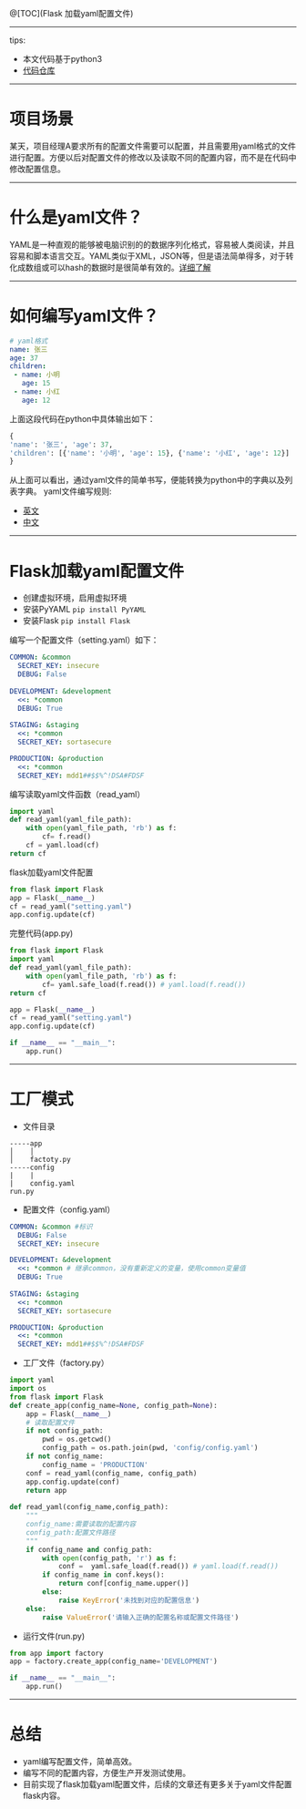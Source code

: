 ﻿@[TOC](Flask 加载yaml配置文件)

***
tips:
- 本文代码基于python3
- [代码仓库](https://github.com/mad7802004/flask-resful-example)
***
# 项目场景
某天，项目经理A要求所有的配置文件需要可以配置，并且需要用yaml格式的文件进行配置。方便以后对配置文件的修改以及读取不同的配置内容，而不是在代码中修改配置信息。
***

# 什么是yaml文件？
  YAML是一种直观的能够被电脑识别的的数据序列化格式，容易被人类阅读，并且容易和脚本语言交互。YAML类似于XML，JSON等，但是语法简单得多，对于转化成数组或可以hash的数据时是很简单有效的。[详细了解](https://en.wikipedia.org/wiki/YAML)
***
# 如何编写yaml文件？
```yaml
# yaml格式
name: 张三
age: 37
children:
 - name: 小明
   age: 15
 - name: 小红
   age: 12
```
上面这段代码在python中具体输出如下：
```python
{
'name': '张三', 'age': 37, 
'children': [{'name': '小明', 'age': 15}, {'name': '小红', 'age': 12}]
}
```
从上面可以看出，通过yaml文件的简单书写，便能转换为python中的字典以及列表字典。
yaml文件编写规则:
- [英文](https://yaml.org/)
- [中文](https://blog.csdn.net/vincent_hbl/article/details/75411243)
***
# Flask加载yaml配置文件
- 创建虚拟环境，启用虚拟环境
- 安装PyYAML `pip install PyYAML`
- 安装Flask `pip install Flask`

编写一个配置文件（setting.yaml）如下：
```yaml
COMMON: &common
  SECRET_KEY: insecure
  DEBUG: False
  
DEVELOPMENT: &development
  <<: *common
  DEBUG: True
  
STAGING: &staging
  <<: *common
  SECRET_KEY: sortasecure

PRODUCTION: &production
  <<: *common
  SECRET_KEY: mdd1##$$%^!DSA#FDSF
```

编写读取yaml文件函数（read_yaml）
```python
import yaml
def read_yaml(yaml_file_path):
    with open(yaml_file_path, 'rb') as f:
        cf= f.read()
    cf = yaml.load(cf)
return cf
```
flask加载yaml文件配置

```python
from flask import Flask
app = Flask(__name__)
cf = read_yaml("setting.yaml")
app.config.update(cf)
```
完整代码(app.py)
```python
from flask import Flask
import yaml
def read_yaml(yaml_file_path):
    with open(yaml_file_path, 'rb') as f:
        cf= yaml.safe_load(f.read()) # yaml.load(f.read())
return cf

app = Flask(__name__)
cf = read_yaml("setting.yaml")
app.config.update(cf)

if __name__ == "__main__":
    app.run()
```
***
# 工厂模式

- 文件目录
```
-----app
│    │    
│    factoty.py
-----config
|    |
|    config.yaml
run.py
```
- 配置文件（config.yaml）
```yaml
COMMON: &common #标识
  DEBUG: False
  SECRET_KEY: insecure

DEVELOPMENT: &development
  <<: *common # 继承common，没有重新定义的变量，使用common变量值
  DEBUG: True
  
STAGING: &staging
  <<: *common
  SECRET_KEY: sortasecure

PRODUCTION: &production
  <<: *common
  SECRET_KEY: mdd1##$$%^!DSA#FDSF
```
- 工厂文件（factory.py）
```python
import yaml
import os
from flask import Flask
def create_app(config_name=None, config_path=None):
	app = Flask(__name__)
    # 读取配置文件
    if not config_path:
        pwd = os.getcwd()
        config_path = os.path.join(pwd, 'config/config.yaml')
    if not config_name:
        config_name = 'PRODUCTION'
    conf = read_yaml(config_name, config_path)
    app.config.update(conf)
    return app
    
def read_yaml(config_name,config_path):
	""" 
	config_name:需要读取的配置内容
	config_path:配置文件路径
	"""
	if config_name and config_path:
        with open(config_path, 'r') as f:
            conf =  yaml.safe_load(f.read()) # yaml.load(f.read())
        if config_name in conf.keys():
            return conf[config_name.upper()]
        else:
            raise KeyError('未找到对应的配置信息')
    else:
        raise ValueError('请输入正确的配置名称或配置文件路径')
```
- 运行文件(run.py)
```python
from app import factory
app = factory.create_app(config_name='DEVELOPMENT')

if __name__ == "__main__":
    app.run()
```
***
# 总结
-  yaml编写配置文件，简单高效。
-  编写不同的配置内容，方便生产开发测试使用。
-  目前实现了flask加载yaml配置文件，后续的文章还有更多关于yaml文件配置flask内容。
